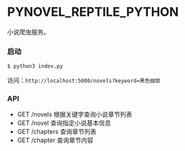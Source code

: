 # PYNOVEL_REPTILE_PYTHON

小说爬虫服务。

### 启动

``` bash
$ python3 index.py
```

访问：`http://localhost:5000/novels?keyword=黑色枷锁` 

### API

- GET /novels 根据关键字查询小说章节列表
- GET /novel 查询指定小说基本信息
- GET /chapters 查询章节列表
- GET /chapter 查询章节内容


